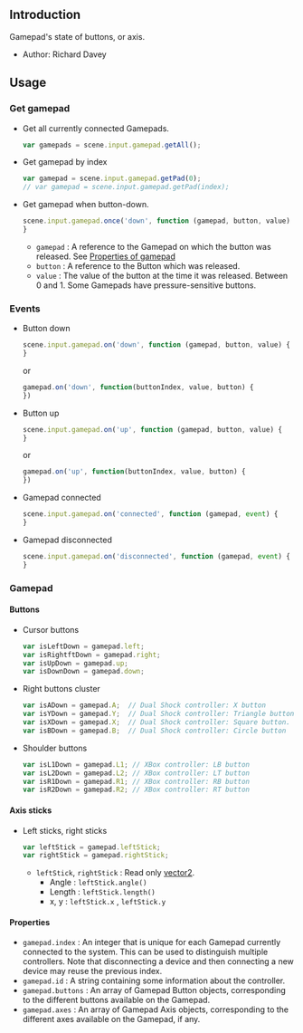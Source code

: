 ## Introduction

Gamepad's state of buttons, or axis.

- Author: Richard Davey

## Usage

### Get gamepad

- Get all currently connected Gamepads.
    ```javascript
    var gamepads = scene.input.gamepad.getAll();
    ```
- Get gamepad by index
    ```javascript
    var gamepad = scene.input.gamepad.getPad(0);
    // var gamepad = scene.input.gamepad.getPad(index);
    ```
- Get gamepad when button-down.
    ```javascript
    scene.input.gamepad.once('down', function (gamepad, button, value) {
    }
    ```
    - `gamepad` : A reference to the Gamepad on which the button was released. See [Properties of gamepad](gamepad.md#properties)
    - `button` : A reference to the Button which was released.
    - `value` : The value of the button at the time it was released. Between 0 and 1. Some Gamepads have pressure-sensitive buttons.

### Events

- Button down
    ```javascript
    scene.input.gamepad.on('down', function (gamepad, button, value) {
    }
    ```
    or
    ```javascript
    gamepad.on('down', function(buttonIndex, value, button) {
    })
    ```
- Button up
    ```javascript
    scene.input.gamepad.on('up', function (gamepad, button, value) {
    }
    ```
    or
    ```javascript
    gamepad.on('up', function(buttonIndex, value, button) {
    })
    ```
- Gamepad connected
    ```javascript
    scene.input.gamepad.on('connected', function (gamepad, event) {
    }
    ```
- Gamepad disconnected
    ```javascript
    scene.input.gamepad.on('disconnected', function (gamepad, event) {
    }
    ```

### Gamepad

#### Buttons

- Cursor buttons
    ```javascript
    var isLeftDown = gamepad.left;
    var isRightftDown = gamepad.right;
    var isUpDown = gamepad.up;
    var isDownDown = gamepad.down;
    ```
- Right buttons cluster
    ```javascript
    var isADown = gamepad.A;  // Dual Shock controller: X button
    var isYDown = gamepad.Y;  // Dual Shock controller: Triangle button
    var isXDown = gamepad.X;  // Dual Shock controller: Square button.
    var isBDown = gamepad.B;  // Dual Shock controller: Circle button
    ```
- Shoulder buttons
    ```javascript
    var isL1Down = gamepad.L1; // XBox controller: LB button
    var isL2Down = gamepad.L2; // XBox controller: LT button
    var isR1Down = gamepad.R1; // XBox controller: RB button
    var isR2Down = gamepad.R2; // XBox controller: RT button
    ```

#### Axis sticks

- Left sticks, right sticks
    ```javascript
    var leftStick = gamepad.leftStick;
    var rightStick = gamepad.rightStick;
    ```
    - `leftStick`, `rightStick` : Read only [vector2](vector2.md).
        - Angle : `leftStick.angle()`
        - Length : `leftStick.length()`
        - x, y : `leftStick.x` , `leftStick.y`

#### Properties

- `gamepad.index` : An integer that is unique for each Gamepad currently connected to the system.
    This can be used to distinguish multiple controllers. 
    Note that disconnecting a device and then connecting a new device may reuse the previous index.
- `gamepad.id` : A string containing some information about the controller.
- `gamepad.buttons` : An array of Gamepad Button objects, corresponding to the different buttons available on the Gamepad.
- `gamepad.axes` : An array of Gamepad Axis objects, corresponding to the different axes available on the Gamepad, if any.

